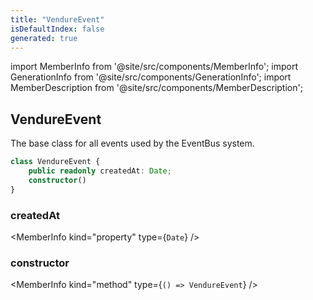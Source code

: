 ```yaml
---
title: "VendureEvent"
isDefaultIndex: false
generated: true
---
```

<!-- This file was generated from the Vendure source. Do not modify. Instead, re-run the "docs:build" script -->
import MemberInfo from '@site/src/components/MemberInfo';
import GenerationInfo from '@site/src/components/GenerationInfo';
import MemberDescription from '@site/src/components/MemberDescription';


## VendureEvent

<GenerationInfo sourceFile="packages/core/src/event-bus/vendure-event.ts" sourceLine="7" packageName="@bb-vendure/core" />

The base class for all events used by the EventBus system.

```ts title="Signature"
class VendureEvent {
    public readonly createdAt: Date;
    constructor()
}
```

<div className="members-wrapper">

### createdAt

<MemberInfo kind="property" type={`Date`}   />


### constructor

<MemberInfo kind="method" type={`() => VendureEvent`}   />




</div>
